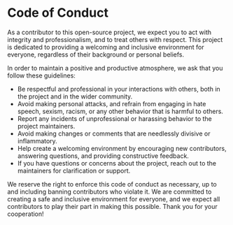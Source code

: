 # Code of Conduct

As a contributor to this open-source project, we expect you to act with integrity and professionalism, and to treat others with respect. This project is dedicated to providing a welcoming and inclusive environment for everyone, regardless of their background or personal beliefs.

In order to maintain a positive and productive atmosphere, we ask that you follow these guidelines:

- Be respectful and professional in your interactions with others, both in the project and in the wider community.
- Avoid making personal attacks, and refrain from engaging in hate speech, sexism, racism, or any other behavior that is harmful to others.
- Report any incidents of unprofessional or harassing behavior to the project maintainers.
- Avoid making changes or comments that are needlessly divisive or inflammatory.
- Help create a welcoming environment by encouraging new contributors, answering questions, and providing constructive feedback.
- If you have questions or concerns about the project, reach out to the maintainers for clarification or support.

We reserve the right to enforce this code of conduct as necessary, up to and including banning contributors who violate it. We are committed to creating a safe and inclusive environment for everyone, and we expect all contributors to play their part in making this possible. Thank you for your cooperation!